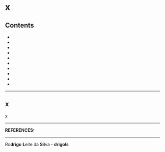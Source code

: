 # x

## Contents

 - [](#)
 - [](#)
 - [](#)
 - [](#)
 - [](#)
 - [](#)
 - [](#)
 - [](#)
 - [](#)
 - [](#)

---

<div id=""></div>

## x

x



















































---

**REFERENCES:**  
[]()  

---

Ro**drigo** **L**eite da **S**ilva - **drigols**
